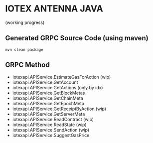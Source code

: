 # IOTEX ANTENNA JAVA

(working progress)

## Generated GRPC Source Code (using maven)

```
mvn clean package
```

## GRPC Method

* iotexapi.APIService.EstimateGasForAction (wip)
* iotexapi.APIService.GetAccount
* iotexapi.APIService.GetActions (only by idx)
* iotexapi.APIService.GetBlockMetas
* iotexapi.APIService.GetChainMeta
* iotexapi.APIService.GetEpochMeta
* iotexapi.APIService.GetReceiptByAction (wip)
* iotexapi.APIService.GetServerMeta
* iotexapi.APIService.ReadContract (wip)
* iotexapi.APIService.ReadState (wip)
* iotexapi.APIService.SendAction (wip)
* iotexapi.APIService.SuggestGasPrice
